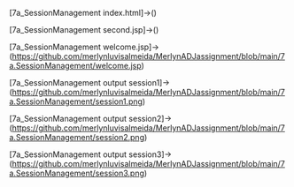 [7a_SessionManagement index.html]->()

[7a_SessionManagement second.jsp]->()

[7a_SessionManagement welcome.jsp]->(https://github.com/merlynluvisalmeida/MerlynADJassignment/blob/main/7a.SessionManagement/welcome.jsp)

[7a_SessionManagement output session1]->(https://github.com/merlynluvisalmeida/MerlynADJassignment/blob/main/7a.SessionManagement/session1.png)

[7a_SessionManagement output session2]->(https://github.com/merlynluvisalmeida/MerlynADJassignment/blob/main/7a.SessionManagement/session2.png)

[7a_SessionManagement output session3]->(https://github.com/merlynluvisalmeida/MerlynADJassignment/blob/main/7a.SessionManagement/session3.png)
